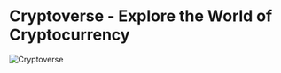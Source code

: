 # Cryptoverse - Explore the World of Cryptocurrency

![Cryptoverse](https://i.ibb.co/8gh5Jc8/image.png)




